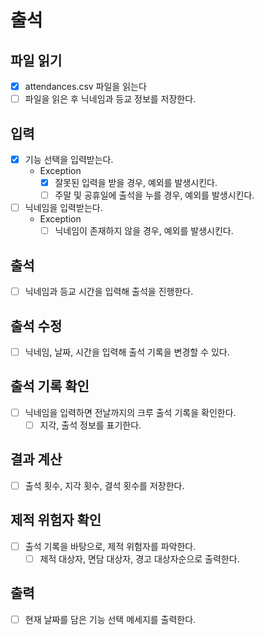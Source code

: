 # 출석

## 파일 읽기
- [x] attendances.csv 파일을 읽는다
- [ ] 파일을 읽은 후 닉네임과 등교 정보를 저장한다.

## 입력
- [x] 기능 선택을 입력받는다.
  - Exception
    - [x] 잘못된 입력을 받을 경우, 예외를 발생시킨다.
    - [ ] 주말 및 공휴일에 출석을 누를 경우, 예외를 발생시킨다.
- [ ] 닉네임을 입력받는다.
  - Exception
    - [ ] 닉네임이 존재하지 않을 경우, 예외를 발생시킨다.

## 출석
- [ ] 닉네임과 등교 시간을 입력해 출석을 진행한다.

## 출석 수정
- [ ] 닉네임, 날짜, 시간을 입력해 출석 기록을 변경할 수 있다.

## 출석 기록 확인
- [ ] 닉네임을 입력하면 전날까지의 크루 출석 기록을 확인한다.
  - [ ] 지각, 출석 정보를 표기한다.

## 결과 계산
- [ ] 출석 횟수, 지각 횟수, 결석 횟수를 저장한다.

## 제적 위험자 확인
- [ ] 출석 기록을 바탕으로, 제적 위험자를 파악한다.
  - [ ] 제적 대상자, 면담 대상자, 경고 대상자순으로 출력한다.

## 출력
- [ ] 현재 날짜를 담은 기능 선택 메세지를 출력한다.